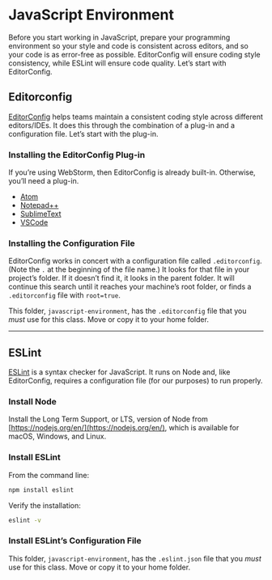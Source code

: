 # JavaScript Environment
Before you start working in JavaScript, prepare your programming environment so your style and code is consistent across editors, and so your code is as error-free as possible. EditorConfig will ensure coding style consistency, while ESLint will ensure code quality. Let’s start with EditorConfig.

## Editorconfig
[EditorConfig](https://editorconfig.org/) helps teams maintain a consistent coding style across different editors/IDEs. It does this through the combination of a plug-in and a configuration file. Let’s start with the plug-in.

### Installing the EditorConfig Plug-in
If you’re using WebStorm, then EditorConfig is already built-in. Otherwise, you’ll need a plug-in.

* [Atom](https://github.com/sindresorhus/atom-editorconfig#readme)
* [Notepad++](https://github.com/editorconfig/editorconfig-notepad-plus-plus#readme)
* [SublimeText](https://github.com/sindresorhus/editorconfig-sublime#readme)
* [VSCode](https://marketplace.visualstudio.com/items?itemName=EditorConfig.EditorConfig)

### Installing the Configuration File
EditorConfig works in concert with a configuration file called `.editorconfig`. (Note the `.` at the beginning of the file name.) It looks for that file in your project’s folder. If it doesn’t find it, it looks in the parent folder. It will continue this search until it reaches your machine’s root folder, or finds a `.editorconfig` file with `root=true`.

This folder, `javascript-environment`, has the `.editorconfig` file that you *must* use for this class. Move or copy it to your home folder.

---

## ESLint
[ESLint](https://eslint.org/) is a syntax checker for JavaScript. It runs on Node and, like EditorConfig, requires a configuration file (for our purposes) to run properly.

### Install Node
Install the Long Term Support, or LTS, version of Node from [https://nodejs.org/en/](https://nodejs.org/en/), which is available for macOS, Windows, and Linux.

### Install ESLint
From the command line:

```bash
npm install eslint
```

Verify the installation:

```bash
eslint -v
```

### Install ESLint’s Configuration File
This folder, `javascript-environment`, has the `.eslint.json` file that you *must* use for this class. Move or copy it to your home folder.
